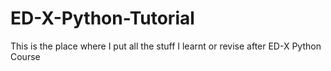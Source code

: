 # ED-X-Python-Tutorial
This is the place where I put all the stuff I learnt or revise after ED-X Python Course
